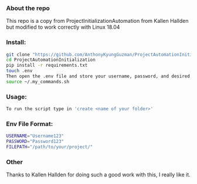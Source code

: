 ### About the repo
This repo is a copy from ProjectInitializationAutomation from Kallen Hallden but modified to work correctly with Linux 18.04
### Install: 
```bash
git clone "https://github.com/AnthonyKyungGuzman/ProjectAutomationInitialization.git"
cd ProjectAutomationInitialization
pip install -r requirements.txt
touch .env
Then open the .env file and store your username, password, and desired file destination. Use the provided format at the bottom of this README.
source ~/.my_commands.sh
```

### Usage:
```bash
To run the script type in 'create <name of your folder>'
```

### Env File Format:
```bash
USERNAME="Username123"
PASSWORD="Password123"
FILEPATH="/path/to/your/project/"
```

### Other
Thanks to Kallen Hallden for doing such a good work with this, I really like it.